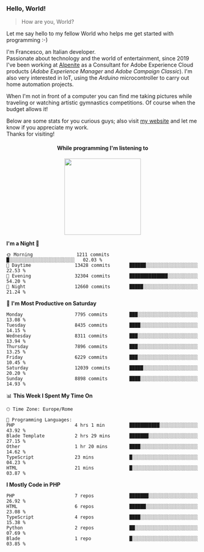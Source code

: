 ### Hello, World!

> How are you, World?

Let me say hello to my fellow World who helps me get started with programming :-)

I'm Francesco, an Italian developer.  
Passionate about technology and the world of entertainment, since 2019 I've been working at [Alpenite](https://www.alpenite.com) as a Consultant for Adobe Experience Cloud products (*Adobe Experience Manager* and *Adobe Campaign Classic*). I'm also very interested in IoT, using the *Arduino* microcontroller to carry out home automation projects.

When I'm not in front of a computer you can find me taking pictures while traveling or watching artistic gymnastics competitions. Of course when the budget allows it!

Below are some stats for you curious guys; also visit [my website](https://www.francescorega.eu) and let me know if you appreciate my work.  
Thanks for visiting!

<div align="center">
  <h4>While programming I'm listening to</h4>
  <a href="https://apps.francescorega.eu/now-playing/11147232609" target="_blank"><img src="https://apps.francescorega.eu/now-playing/11147232609" width="200"></a>
</div>

<!--START_SECTION:waka-->
**I'm a Night 🦉** 

```text
🌞 Morning                1211 commits        █░░░░░░░░░░░░░░░░░░░░░░░░   02.03 % 
🌆 Daytime                13428 commits       ██████░░░░░░░░░░░░░░░░░░░   22.53 % 
🌃 Evening                32304 commits       ██████████████░░░░░░░░░░░   54.20 % 
🌙 Night                  12660 commits       █████░░░░░░░░░░░░░░░░░░░░   21.24 % 
```
📅 **I'm Most Productive on Saturday** 

```text
Monday                   7795 commits        ███░░░░░░░░░░░░░░░░░░░░░░   13.08 % 
Tuesday                  8435 commits        ████░░░░░░░░░░░░░░░░░░░░░   14.15 % 
Wednesday                8311 commits        ███░░░░░░░░░░░░░░░░░░░░░░   13.94 % 
Thursday                 7896 commits        ███░░░░░░░░░░░░░░░░░░░░░░   13.25 % 
Friday                   6229 commits        ███░░░░░░░░░░░░░░░░░░░░░░   10.45 % 
Saturday                 12039 commits       █████░░░░░░░░░░░░░░░░░░░░   20.20 % 
Sunday                   8898 commits        ████░░░░░░░░░░░░░░░░░░░░░   14.93 % 
```


📊 **This Week I Spent My Time On** 

```text
🕑︎ Time Zone: Europe/Rome

💬 Programming Languages: 
PHP                      4 hrs 1 min         ███████████░░░░░░░░░░░░░░   43.92 % 
Blade Template           2 hrs 29 mins       ███████░░░░░░░░░░░░░░░░░░   27.15 % 
Other                    1 hr 20 mins        ████░░░░░░░░░░░░░░░░░░░░░   14.62 % 
TypeScript               23 mins             █░░░░░░░░░░░░░░░░░░░░░░░░   04.23 % 
HTML                     21 mins             █░░░░░░░░░░░░░░░░░░░░░░░░   03.87 % 
```

**I Mostly Code in PHP** 

```text
PHP                      7 repos             ███████░░░░░░░░░░░░░░░░░░   26.92 % 
HTML                     6 repos             ██████░░░░░░░░░░░░░░░░░░░   23.08 % 
TypeScript               4 repos             ████░░░░░░░░░░░░░░░░░░░░░   15.38 % 
Python                   2 repos             ██░░░░░░░░░░░░░░░░░░░░░░░   07.69 % 
Blade                    1 repo              █░░░░░░░░░░░░░░░░░░░░░░░░   03.85 % 
```




<!--END_SECTION:waka-->
